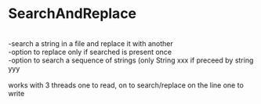 # SearchAndReplace
<BR>
    -search a string in a file and replace it with another<BR>
    -option to replace only if searched is present once<BR>
    -option to search a sequence of strings (only String xxx if preceed by string yyy<BR>
<BR>
works with 3 threads one to read, on to search/replace on the line one to write<BR>
